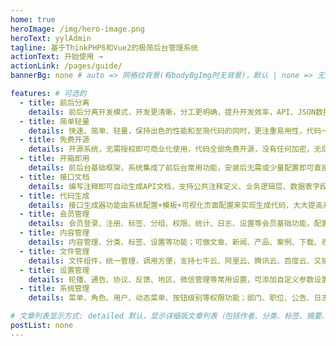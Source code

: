 ```yaml
---
home: true
heroImage: /img/hero-image.png
heroText: yylAdmin
tagline: 基于ThinkPHP6和Vue2的极简后台管理系统
actionText: 开始使用 →
actionLink: /pages/guide/
bannerBg: none # auto => 网格纹背景(有bodyBgImg时无背景)，默认 | none => 无 | '大图地址' | background: 自定义背景样式 提示：可以到palette.styl修改背景颜色$bannerTextColor变量

features: # 可选的
  - title: 前后分离
    details: 前后分离开发模式，开发更清晰，分工更明确，提升开发效率，API、JSON数据交互，JWT用户认证。
  - title: 简单轻量
    details: 快速、简单、轻量，保持出色的性能和至简代码的同时，更注重易用性，代码一目了然，上手简单。
  - title: 免费开源
    details: 开源系统，无需授权即可商业化使用，代码全部免费开源，没有任何加密，无后门，安全保障。
  - title: 开箱即用
    details: 前后台基础框架，系统集成了前后台常用功能，安装后无需或少量配置即可直接部署使用。
  - title: 接口文档
    details: 编写注释即可自动生成API文档，支持公共注释定义、业务逻辑层、数据表字段引用，在线调试。
  - title: 代码生成
    details: 接口生成器功能由系统配置+模板+可视化页面配置来实现生成代码，大大提高开发效率。
  - title: 会员管理
    details: 会员登录、注册、标签、分组、权限、统计、日志、设置等会员基础功能，配置即可使用。
  - title: 内容管理
    details: 内容管理、分类、标签、设置等功能；可做文章、新闻、产品、案例、下载、视频、友链等内容使用。
  - title: 文件管理
    details: 文件组件，统一管理，调用方便，支持七牛云、阿里云、腾讯云、百度云、又拍云、AWS等对象存储。
  - title: 设置管理
    details: 轮播、通告、协议、反馈、地区、微信管理等常用设置，可添加自定义参数设置，方便快捷。
  - title: 系统管理
    details: 菜单、角色、用户、动态菜单、按钮级别等权限功能；部门、职位、公告、日志、系统设置等功能。 

# 文章列表显示方式: detailed 默认，显示详细版文章列表（包括作者、分类、标签、摘要、分页等）| simple => 显示简约版文章列表（仅标题和日期）| none 不显示文章列表
postList: none
---
```

